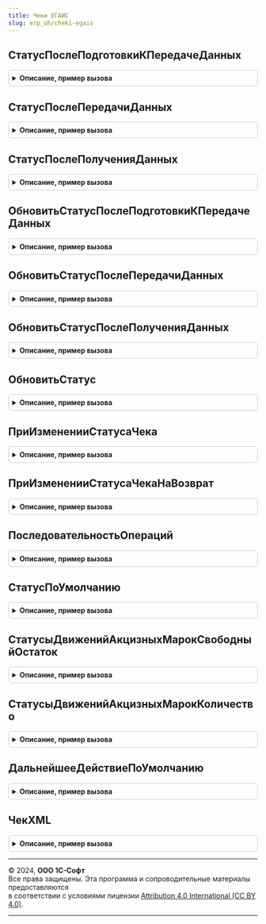```yaml
---
title: Чеки ЕГАИС
slug: erp_uh/cheki-egais
---
```



## СтатусПослеПодготовкиКПередачеДанных
<details style="margin: 1em 0; padding: 0.5em; border: 1px solid #ccc; border-radius: 6px;">

<summary style="font-weight: bold; cursor: pointer;">Описание, пример вызова</summary>

```bsl

// Статус после подготовки к передаче данных
//
// Параметры:
//  ДокументСсылка - ДокументСсылка.ЧекЕГАИС - Ссылка на документ
//  Операция - ПеречислениеСсылка.ВидыДокументовЕГАИС - Операция ЕГАИС
//
// Возвращаемое значение:
//  См. РегистрыСведений.СтатусыДокументовЕГАИС.ВозвращаемоеЗначениеДальнейшиеДействияСтатус
Функция СтатусПослеПодготовкиКПередачеДанных(ДокументСсылка, Операция) Экспорт
```

Пример вызова
```bsl
Результат = ЧекиЕГАИС.СтатусПослеПодготовкиКПередачеДанных(ДокументСсылка, Операция) 
```
</details>

## СтатусПослеПередачиДанных
<details style="margin: 1em 0; padding: 0.5em; border: 1px solid #ccc; border-radius: 6px;">

<summary style="font-weight: bold; cursor: pointer;">Описание, пример вызова</summary>

```bsl

// Статус после передачи данных
//
// Параметры:
//  ДокументСсылка - ДокументСсылка.ЧекЕГАИС - Ссылка на документ
//  Операция - ПеречислениеСсылка.ВидыДокументовЕГАИС - Операция ЕГАИС
//  СтатусОбработки - ПеречислениеСсылка.СтатусыОбработкиСообщенийЕГАИС - Статус обработки сообщения
//
// Возвращаемое значение:
//  См. РегистрыСведений.СтатусыДокументовЕГАИС.ВозвращаемоеЗначениеДальнейшиеДействияСтатус
Функция СтатусПослеПередачиДанных(ДокументСсылка, Операция, СтатусОбработки) Экспорт
```

Пример вызова
```bsl
Результат = ЧекиЕГАИС.СтатусПослеПередачиДанных(ДокументСсылка, Операция, СтатусОбработки) 
```
</details>

## СтатусПослеПолученияДанных
<details style="margin: 1em 0; padding: 0.5em; border: 1px solid #ccc; border-radius: 6px;">

<summary style="font-weight: bold; cursor: pointer;">Описание, пример вызова</summary>

```bsl

// Статус после получения данных из ЕГАИС.
//
// Параметры:
//  ДокументСсылка - ДокументСсылка.ЧекЕГАИС - Документ, для которого требуется обновить статус.
//  Операция - ПеречислениеСсылка.ВидыДокументовЕГАИС - Операция обмена с ЕГАИС.
//  ДополнительныеПараметры - Неопределено, Структура - со свойствами:
//   * СтатусОбработки - ПеречислениеСсылка.СтатусыОбработкиСообщенийЕГАИС - Статус обработки сообщения.
//   * ОперацияКвитанции - ПеречислениеСсылка.ВидыДокументовЕГАИС - Операция, на которую получена квитанция.
//
// Возвращаемое значение:
//  Неопределено - не требуется
Функция СтатусПослеПолученияДанных(ДокументСсылка, Операция, ДополнительныеПараметры = Неопределено) Экспорт
```

Пример вызова
```bsl
Результат = ЧекиЕГАИС.СтатусПослеПолученияДанных(ДокументСсылка, Операция, ДополнительныеПараметры);
```
</details>

## ОбновитьСтатусПослеПодготовкиКПередачеДанных
<details style="margin: 1em 0; padding: 0.5em; border: 1px solid #ccc; border-radius: 6px;">

<summary style="font-weight: bold; cursor: pointer;">Описание, пример вызова</summary>

```bsl

// Обновить статус после подготовки к передаче данных
//
// Параметры:
//  ДокументСсылка - ДокументСсылка.ЧекЕГАИС - Ссылка на документ
//  Операция - ПеречислениеСсылка.ВидыДокументовЕГАИС - Операция ЕГАИС
//  ДополнительныеПараметры - Неопределено, Структура - со свойствами:
//   * СтатусОбработки - ПеречислениеСсылка.СтатусыОбработкиСообщенийЕГАИС - Статус обработки сообщения.
//   * ОперацияКвитанции - ПеречислениеСсылка.ВидыДокументовЕГАИС - Операция, на которую получена квитанция.
//
// Возвращаемое значение:
//  ПеречислениеСсылка.СтатусыИнформированияЕГАИС - Новый статус.
//
Функция ОбновитьСтатусПослеПодготовкиКПередачеДанных(ДокументСсылка, Операция, ДополнительныеПараметры = Неопределено) Экспорт
```

Пример вызова
```bsl
Результат = ЧекиЕГАИС.ОбновитьСтатусПослеПодготовкиКПередачеДанных(ДокументСсылка, Операция, ДополнительныеПараметры);
```
</details>

## ОбновитьСтатусПослеПередачиДанных
<details style="margin: 1em 0; padding: 0.5em; border: 1px solid #ccc; border-radius: 6px;">

<summary style="font-weight: bold; cursor: pointer;">Описание, пример вызова</summary>

```bsl

// Обновить статус после передачи данных
//
// Параметры:
//  ДокументСсылка - ДокументСсылка.ЧекЕГАИС - Ссылка на документ
//  Операция - ПеречислениеСсылка.ВидыДокументовЕГАИС - Операция ЕГАИС
//  СтатусОбработки - ПеречислениеСсылка.СтатусыОбработкиСообщенийЕГАИС - Статус обработки сообщения
//  ДополнительныеПараметры - Неопределено, Структура - со свойствами:
//   * СтатусОбработки - ПеречислениеСсылка.СтатусыОбработкиСообщенийЕГАИС - Статус обработки сообщения.
//   * ОперацияКвитанции - ПеречислениеСсылка.ВидыДокументовЕГАИС - Операция, на которую получена квитанция.
//
// Возвращаемое значение:
//  ПеречислениеСсылка.СтатусыИнформированияЕГАИС - Новый статус.
//
Функция ОбновитьСтатусПослеПередачиДанных(ДокументСсылка, Операция, СтатусОбработки, ДополнительныеПараметры = Неопределено) Экспорт
```

Пример вызова
```bsl
Результат = ЧекиЕГАИС.ОбновитьСтатусПослеПередачиДанных(ДокументСсылка, Операция, СтатусОбработки, ДополнительныеПараметры);
```
</details>

## ОбновитьСтатусПослеПолученияДанных
<details style="margin: 1em 0; padding: 0.5em; border: 1px solid #ccc; border-radius: 6px;">

<summary style="font-weight: bold; cursor: pointer;">Описание, пример вызова</summary>

```bsl

// Обновить статус после получения данных из ЕГАИС.
//
// Параметры:
//  ДокументСсылка - ДокументСсылка.ЧекЕГАИС - Документ, для которого требуется обновить статус.
//  Операция - ПеречислениеСсылка.ВидыДокументовЕГАИС - Операция обмена с ЕГАИС.
//  ДополнительныеПараметры - Неопределено, Структура - со свойствами:
//   * СтатусОбработки - ПеречислениеСсылка.СтатусыОбработкиСообщенийЕГАИС - Статус обработки сообщения.
//   * ОперацияКвитанции - ПеречислениеСсылка.ВидыДокументовЕГАИС - Операция, на которую получена квитанция.
//
// Возвращаемое значение:
//  ПеречислениеСсылка.СтатусыИнформированияЕГАИС - Новый статус.
//
Функция ОбновитьСтатусПослеПолученияДанных(ДокументСсылка, Операция, ДополнительныеПараметры = Неопределено) Экспорт
```

Пример вызова
```bsl
Результат = ЧекиЕГАИС.ОбновитьСтатусПослеПолученияДанных(ДокументСсылка, Операция, ДополнительныеПараметры);
```
</details>

## ОбновитьСтатус
<details style="margin: 1em 0; padding: 0.5em; border: 1px solid #ccc; border-radius: 6px;">

<summary style="font-weight: bold; cursor: pointer;">Описание, пример вызова</summary>

```bsl

// Изменяет и возвращает статус документа ЕГАИС.
//
// Параметры:
//  ДокументСсылка - ДокументСсылка.ЧекЕГАИС - Документ ЕГАИС.
//  ПараметрыОбновления - Структура - со свойствами:
//   * НовыйСтатус - ПеречислениеСсылка.СтатусыИнформированияЕГАИС - Новый статус.
//   * ДальнейшееДействие1 - ПеречислениеСсылка.ДальнейшиеДействияПоВзаимодействиюЕГАИС - Дальнейшее действие 1.
//   * ДальнейшееДействие2 - ПеречислениеСсылка.ДальнейшиеДействияПоВзаимодействиюЕГАИС - Дальнейшее действие 2.
//   * ДальнейшееДействие3 - ПеречислениеСсылка.ДальнейшиеДействияПоВзаимодействиюЕГАИС - Дальнейшее действие 3.
//  ДополнительныеПараметры - Неопределено, Структура - со свойствами:
//   * СтатусОбработки - ПеречислениеСсылка.СтатусыОбработкиСообщенийЕГАИС - Статус обработки сообщения.
//   * ОперацияКвитанции - ПеречислениеСсылка.ВидыДокументовЕГАИС - Операция, на которую получена квитанция.
// Возвращаемое значение:
//  ПеречислениеСсылка.СтатусыИнформированияЕГАИС - новый статус документа ЕГАИС.
Функция ОбновитьСтатус(ДокументСсылка, ПараметрыОбновления, ДополнительныеПараметры) Экспорт
```

Пример вызова
```bsl
Результат = ЧекиЕГАИС.ОбновитьСтатус(ДокументСсылка, ПараметрыОбновления, ДополнительныеПараметры) 
```
</details>

## ПриИзмененииСтатусаЧека
<details style="margin: 1em 0; padding: 0.5em; border: 1px solid #ccc; border-radius: 6px;">

<summary style="font-weight: bold; cursor: pointer;">Описание, пример вызова</summary>

```bsl

// Обработчик изменения статуса документа.
//
// Параметры:
//  ДокументСсылка - ДокументСсылка.АктПостановкиНаБалансЕГАИС - Документ.
//  ПредыдущийСтатус - ПеречислениеСсылка.СтатусыОбработкиАктаПостановкиНаБалансЕГАИС - Предыдущий статус.
//  НовыйСтатус - ПеречислениеСсылка.СтатусыОбработкиАктаПостановкиНаБалансЕГАИС - Предыдущий статус.
//  ПараметрыОбновленияСтатуса - Структура - см. функцию ОбменДаннымиЕГАИС.ПараметрыОбновленияСтатуса().
//
Процедура ПриИзмененииСтатусаЧека(ДокументСсылка, ПредыдущийСтатус, НовыйСтатус, ПараметрыОбновленияСтатуса) Экспорт
```

Пример вызова
```bsl
ЧекиЕГАИС.ПриИзмененииСтатусаЧека(ДокументСсылка, ПредыдущийСтатус, НовыйСтатус, ПараметрыОбновленияСтатуса) 
```
</details>

## ПриИзмененииСтатусаЧекаНаВозврат
<details style="margin: 1em 0; padding: 0.5em; border: 1px solid #ccc; border-radius: 6px;">

<summary style="font-weight: bold; cursor: pointer;">Описание, пример вызова</summary>

```bsl

// Обработчик изменения статуса документа.
//
// Параметры:
//  ДокументСсылка - ДокументСсылка.АктПостановкиНаБалансЕГАИС - Документ.
//  ПредыдущийСтатус - ПеречислениеСсылка.СтатусыОбработкиАктаПостановкиНаБалансЕГАИС - Предыдущий статус.
//  НовыйСтатус - ПеречислениеСсылка.СтатусыОбработкиАктаПостановкиНаБалансЕГАИС - Предыдущий статус.
//  ПараметрыОбновленияСтатуса - Структура - см. функцию ОбменДаннымиЕГАИС.ПараметрыОбновленияСтатуса().
//
Процедура ПриИзмененииСтатусаЧекаНаВозврат(ДокументСсылка, ПредыдущийСтатус, НовыйСтатус, ПараметрыОбновленияСтатуса) Экспорт
```

Пример вызова
```bsl
ЧекиЕГАИС.ПриИзмененииСтатусаЧекаНаВозврат(ДокументСсылка, ПредыдущийСтатус, НовыйСтатус, ПараметрыОбновленияСтатуса) 
```
</details>

## ПоследовательностьОпераций
<details style="margin: 1em 0; padding: 0.5em; border: 1px solid #ccc; border-radius: 6px;">

<summary style="font-weight: bold; cursor: pointer;">Описание, пример вызова</summary>

```bsl

// Получить последовательность операций в течении жизненного цикла документа.
//
// Параметры:
//  ДокументСсылка - ДокументСсылка.ЧекЕГАИС - Документ, для которого требуется обновить статус.
//
// Возвращаемое значение:
//  ТаблицаЗначений - см. функцию ОбменДаннымиЕГАИС.ПустаяТаблицаПоследовательностьОпераций().
//
Функция ПоследовательностьОпераций(ДокументСсылка) Экспорт
```

Пример вызова
```bsl
Результат = ЧекиЕГАИС.ПоследовательностьОпераций(ДокументСсылка) 
```
</details>

## СтатусПоУмолчанию
<details style="margin: 1em 0; padding: 0.5em; border: 1px solid #ccc; border-radius: 6px;">

<summary style="font-weight: bold; cursor: pointer;">Описание, пример вызова</summary>

```bsl

// Возвращает статус по умолчанию.
//
// Возвращаемое значение:
//  ПеречислениеСсылка.СтатусыИнформированияЕГАИС - Статус по-умолчанию.
//
Функция СтатусПоУмолчанию() Экспорт
```

Пример вызова
```bsl
Результат = ЧекиЕГАИС.СтатусПоУмолчанию() 
```
</details>

## СтатусыДвиженийАкцизныхМарокСвободныйОстаток
<details style="margin: 1em 0; padding: 0.5em; border: 1px solid #ccc; border-radius: 6px;">

<summary style="font-weight: bold; cursor: pointer;">Описание, пример вызова</summary>

```bsl

// Возвращает статусы движений.
//
// Возвращаемое значение:
//  Массив Из ПеречислениеСсылка.СтатусыИнформированияЕГАИС - Статусы.
//
Функция СтатусыДвиженийАкцизныхМарокСвободныйОстаток() Экспорт
```

Пример вызова
```bsl
Результат = ЧекиЕГАИС.СтатусыДвиженийАкцизныхМарокСвободныйОстаток() 
```
</details>

## СтатусыДвиженийАкцизныхМарокКоличество
<details style="margin: 1em 0; padding: 0.5em; border: 1px solid #ccc; border-radius: 6px;">

<summary style="font-weight: bold; cursor: pointer;">Описание, пример вызова</summary>

```bsl

// Возвращает статусы движений.
//
// Возвращаемое значение:
//  Массив Из ПеречислениеСсылка.СтатусыИнформированияЕГАИС - Статусы.
//
Функция СтатусыДвиженийАкцизныхМарокКоличество() Экспорт
```

Пример вызова
```bsl
Результат = ЧекиЕГАИС.СтатусыДвиженийАкцизныхМарокКоличество() 
```
</details>

## ДальнейшееДействиеПоУмолчанию
<details style="margin: 1em 0; padding: 0.5em; border: 1px solid #ccc; border-radius: 6px;">

<summary style="font-weight: bold; cursor: pointer;">Описание, пример вызова</summary>

```bsl

// Возвращает дальнейшее действие по умолчанию.
//
// Возвращаемое значение:
//  ПеречислениеСсылка.ДальнейшиеДействияПоВзаимодействиюЕГАИС - Дальнейшее действие по-умолчанию.
//
Функция ДальнейшееДействиеПоУмолчанию() Экспорт
```

Пример вызова
```bsl
Результат = ЧекиЕГАИС.ДальнейшееДействиеПоУмолчанию() 
```
</details>

## ЧекXML
<details style="margin: 1em 0; padding: 0.5em; border: 1px solid #ccc; border-radius: 6px;">

<summary style="font-weight: bold; cursor: pointer;">Описание, пример вызова</summary>

```bsl

Функция ЧекXML(ДокументСсылка, РезультатыЗапроса, МенеджерВременныхТаблиц, Операция = Неопределено) Экспорт
```

Пример вызова
```bsl
Результат = ЧекиЕГАИС.ЧекXML(ДокументСсылка, РезультатыЗапроса, МенеджерВременныхТаблиц, Операция);
```
</details>

---

© 2024, **ООО 1С-Софт**  
Все права защищены. Эта программа и сопроводительные материалы предоставляются  
в соответствии с условиями лицензии [Attribution 4.0 International (CC BY 4.0)](https://creativecommons.org/licenses/by/4.0/legalcode).

---
